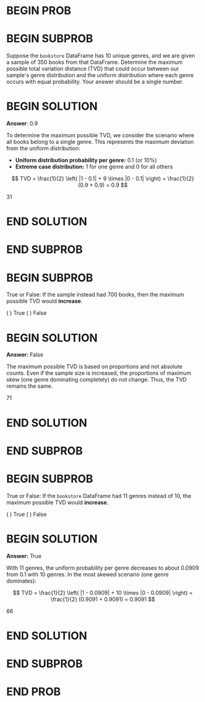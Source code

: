 # BEGIN PROB

# BEGIN SUBPROB

Suppose the `bookstore` DataFrame has $10$ unique genres, and we are
given a sample of $350$ books from that DataFrame. Determine the maximum
possible total variation distance (TVD) that could occur between our
sample's genre distribution and the uniform distribution where each
genre occurs with equal probability. Your answer should be a single
number.

# BEGIN SOLUTION

 **Answer**: 0.9

 To determine the maximum possible TVD, we consider the scenario where all books belong to a single genre. This represents the maximum deviation from the uniform distribution:

- **Uniform distribution probability per genre:** $0.1$ (or 10%)
- **Extreme case distribution:** $1$ for one genre and $0$ for all others

$$ 
TVD = \frac{1}{2} \left( |1 - 0.1| + 9 \times |0 - 0.1| \right) = \frac{1}{2} (0.9 + 0.9) = 0.9 
$$


<average>31</average>

# END SOLUTION

# END SUBPROB

# BEGIN SUBPROB

True or False: If the sample instead had 700 books, then the maximum
possible TVD would **increase**.

( ) True 
( ) False

# BEGIN SOLUTION

**Answer:** False

The maximum possible TVD is based on proportions and not absolute counts. Even if the sample size is increased, the proportions of maximum skew (one genre dominating completely) do not change. Thus, the TVD remains the same.



<average>71</average>

# END SOLUTION

# END SUBPROB

# BEGIN SUBPROB

True or False: If the `bookstore` DataFrame had 11 genres instead of 10,
the maximum possible TVD would **increase**.

( ) True 
( ) False

# BEGIN SOLUTION

**Answer:** True

With 11 genres, the uniform probability per genre decreases to about $0.0909$ from $0.1$ with 10 genres. In the most skewed scenario (one genre dominates):

$$
TVD = \frac{1}{2} \left( |1 - 0.0909| + 10 \times |0 - 0.0909| \right) = \frac{1}{2} (0.9091 + 0.9091) = 0.9091 
$$


<average>66</average>

# END SOLUTION

# END SUBPROB

# END PROB